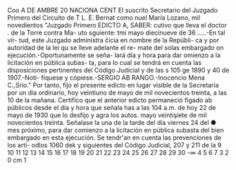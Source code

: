 Coo
A DE
AMBRE
20
NACIONA
CENT
El suscrito Secretario del Juzgado Primero del
Circuito de T
L. E. Bernat como
nuel María Lozano,
mil novedientos
"Juzgado Primero
EDICTO
A,
SABER:
cutivo que lleva el doctor
. de la Torre contra Ma-
uto sguiente:
tmi
mayo diecinueve de
36
.....-En tal vir-
tud, este Juzgado administra čicia en nombre de la Repúbli-
ca y por autoridad de la lei qu se lleve adelante el re-
mate del solas embargado on ejecución.-Oportunamente se seña-
lará día y hora para dar omienzo a la licitación en pública subas-
ta, para lo cual se tendrá en cuenta las disposiciones pertinentes
del Código Judicial y de las s 105 ge 1890 y 40 de 1907.-Noti-
fíquese y cópiese.-SERGIO AB RANGO.-Inocencio Mena C.,Srio."
Por tanto, fijo el presente edicto en lugar visible de
la Secretaría por un día ordinario, hoy veintiuno de mayo de mil
novecientos treinta, a las 10 de la mañana.
Certifico que el anterior edicto permaneció figado ab públicos
desde el día y hora que señala has a las 104 a.m. de hoy 22 de
mayo de 1930 que lo desfijo y agra los autos.
mayo veintişiete de mil novecientos treinta.
Señalase la una de la tarde del día viernes 24 del
●
mes próximo, para dar comienzo a la licitación en pública subasta
del bien embargado en esta ejecución.
Se tendr'an en cuenta las prevenciones de los artí-
odlos 1060 dek y siguientes del Código Judicial, 207 y 211 de la
9 10 11 12 13 14 15 16 17 18 19 20 21 22 23 24 25 26 27 28 29 30
-∞
4 5 6 7
3
2
0 cm 1